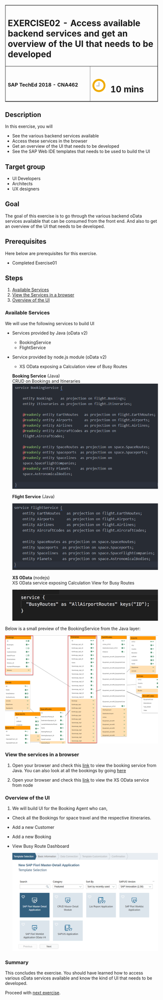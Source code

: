 <table width=100% border=>
<tr><td colspan=2><h1>EXERCISE02 - Access available backend services and get an overview of the UI that needs to be developed</h1></td></tr>
<tr><td><h3>SAP TechEd 2018 - CNA462</h3></td><td><h1><img src="images/clock.png"> &nbsp;10 mins</h1></td></tr>
</table>


## Description
In this exercise, you will

* See the various backend services available
* Access these services in the browser
* Get an overview of the UI that needs to be developed
* See the SAP Web IDE templates that needs to be used to build the UI


## Target group

* UI Developers
* Architects
* UX designers


## Goal

The goal of this exercise is to go through the various backend oData services available that can be consumed from the front end. And also to get an overview of the UI that needs to be developed.


## Prerequisites
  
Here below are prerequisites for this exercise.

* Completed Exercise01


## Steps

1. [Available Services](#services-to-use)
1. [View the Services in a browser](#view-services-in-a-browser)
1. [Overview of the UI](#web-ide-template-for-building-ui)


### <a name="#services-to-use"></a> Available Services
We will use the following services to build UI

* Services provided by Java (oData v2)
	- BookingService
	- FlightService
	
* Service provided by node.js module (oData v2)
	- XS OData exposing a Calculation view of Busy Routes

	**Booking Service** (Java)  
	CRUD on Bookings and Itineraries
 	![](images/01.png)

	**Flight Service** (Java)  
 	
	![](images/02.png)

	**XS OData** (nodejs)  
	XS OData service exposing Calculation View for Busy Routes
	
	![](images/03.png)
	

Below is a small preview of the BookingService from the Java layer:

![](images/04.png)

### <a name="##view-services-in-a-browser"></a> View the services in a browser
	
1. Open your browser and check this [link](https://teched2018-cna462-dev-srv.cfapps.eu10.hana.ondemand.com/odata/v2/BookingService/$metadata) to view the booking service from Java. You can also look at all the bookings by going [here](https://teched2018-cna462-dev-srv.cfapps.eu10.hana.ondemand.com/odata/v2/BookingService/Bookings)

1. Open your browser and check this [link](https://teched2018-cna462-dev-nodejs.cfapps.eu10.hana.ondemand.com/xsodata/allRoutes.xsodata/AllAirportRoutes?$top=20) to view the XS OData service from node


### <a name="##web-ide-template-for-building-ui"></a> Overview of the UI

1. We will build UI for the Booking Agent who can,
* Check all the Bookings for space travel and the respective itineraries. 
* Add a new Customer
* Add a new Booking
* View Busy Route Dashboard

	![](images/09.png)
		

### Summary
This concludes the exercise. You should have learned how to access various oData services available and know the kind of UI that needs to be developed.

Proceed with [next exercise](/./Exercise03/Exercise03.md).